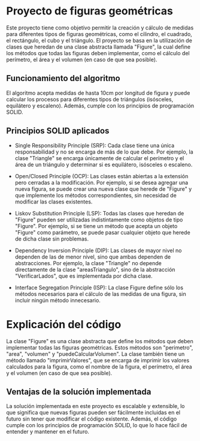 # Proyecto de figuras geométricas
Este proyecto tiene como objetivo permitir la creación y cálculo de medidas para diferentes tipos de figuras geométricas, como el cilindro, el cuadrado, el rectángulo, el cubo y el triángulo. El proyecto se basa en la utilización de clases que heredan de una clase abstracta llamada "Figure", la cual define los métodos que todas las figuras deben implementar, como el cálculo del perímetro, el área y el volumen (en caso de que sea posible).

## Funcionamiento del algoritmo
El algoritmo acepta medidas de hasta 10cm por longitud de figura y puede calcular los procesos para diferentes tipos de triángulos (isósceles, equilátero y escaleno). Además, cumple con los principios de programación SOLID.

## Principios SOLID aplicados

 - Single Responsibility Principle (SRP): Cada clase tiene una única responsabilidad y no se encarga de más de lo que debe. Por ejemplo, la clase "Triangle" se encarga únicamente de calcular el perímetro y el área de un triángulo y determinar si es equilátero, isósceles o escaleno.

- Open/Closed Principle (OCP): Las clases están abiertas a la extensión pero cerradas a la modificación. Por ejemplo, si se desea agregar una nueva figura, se puede crear una nueva clase que herede de "Figure" y que implemente los métodos correspondientes, sin necesidad de modificar las clases existentes.

- Liskov Substitution Principle (LSP): Todas las clases que heredan de "Figure" pueden ser utilizadas indistintamente como objetos de tipo "Figure". Por ejemplo, si se tiene un método que acepta un objeto "Figure" como parámetro, se puede pasar cualquier objeto que herede de dicha clase sin problemas.

- Dependency Inversion Principle (DIP): Las clases de mayor nivel no dependen de las de menor nivel, sino que ambas dependen de abstracciones. Por ejemplo, la clase "Triangle" no depende directamente de la clase "areasTriangulo", sino de la abstracción "VerificarLados", que es implementada por dicha clase.

- Interface Segregation Principle (ISP): La clase Figure define sólo los métodos necesarios para el cálculo de las medidas de una figura, sin incluir ningún método innecesario.

# Explicación del código

La clase "Figure" es una clase abstracta que define los métodos que deben implementar todas las figuras geométricas. Estos métodos son "perimetro", "area", "volumen" y "puedeCalcularVolumen". La clase también tiene un método llamado "imprimirValores", que se encarga de imprimir los valores calculados para la figura, como el nombre de la figura, el perímetro, el área y el volumen (en caso de que sea posible).

## Ventajas de la solución implementada

La solución implementada en este proyecto es escalable y extensible, lo que significa que nuevas figuras pueden ser fácilmente incluidas en el futuro sin tener que modificar el código existente. Además, el código cumple con los principios de programación SOLID, lo que lo hace fácil de entender y mantener en el futuro.

